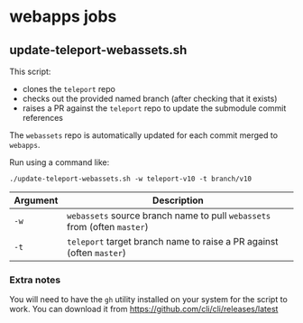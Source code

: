 # webapps jobs

## update-teleport-webassets.sh

This script:

- clones the `teleport` repo
- checks out the provided named branch (after checking that it exists)
- raises a PR against the `teleport` repo to update the submodule commit references

The `webassets` repo is automatically updated for each commit merged to `webapps`.

Run using a command like:

`./update-teleport-webassets.sh -w teleport-v10 -t branch/v10`

| Argument | Description |
| - | - |
| `-w` | `webassets` source branch name to pull `webassets` from (often `master`) |
| `-t` | `teleport` target branch name to raise a PR against (often `master`) |

### Extra notes

You will need to have the `gh` utility installed on your system for the script to work. You can download it from https://github.com/cli/cli/releases/latest

